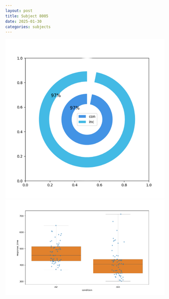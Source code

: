 ```yaml
---
layout: post
title: Subject 8005
date: 2025-01-30
categories: subjects
---
```


![](data/8005/run-34/8005_accuracy_by_condition.png)
![](data/8005/run-34/8005_rt.png)
